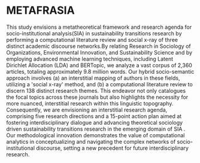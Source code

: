 # METAFRASIA

This study envisions a metatheoretical framework and research agenda for socio-institutional analysis(SIA) in sustainability transitions research by performing a computational literature review and social x-ray of three distinct academic discourse networks.By relating Research in Sociology of Organizations, Environmental Innovation, and Sustainability Science and by employing advanced machine learning techniques, including Latent Dirichlet Allocation (LDA) and BERTopic, we analyze a vast corpus of 2,360 articles, totaling approximately 9.8 million words. Our hybrid socio-semantic approach involves (a) an interstitial mapping of authors in these fields, utilizing a 'social x-ray' method, and (b) a computational literature review to discern 138 distinct research themes. This endeavor not only catalogues the focal topics across these journals but also highlights the necessity for more nuanced, interstitial research within this linguistic topography. Consequently, we are envisioning an interstitial research agenda, comprising five research directions and a 15-point action plan aimed at fostering interdisciplinary dialogue and advancing theoretical sociology driven sustainability transitions research in the emerging domain of SIA . Our methodological innovation demonstrates the value of computational analytics in conceptualizing and navigating the complex networks of socio-institutional discourse, setting a new precedent for future interdisciplinary research.
